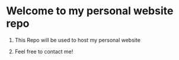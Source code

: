 # Welcome to my personal website repo

1. This Repo will be used to host my personal website

2. Feel free to contact me!